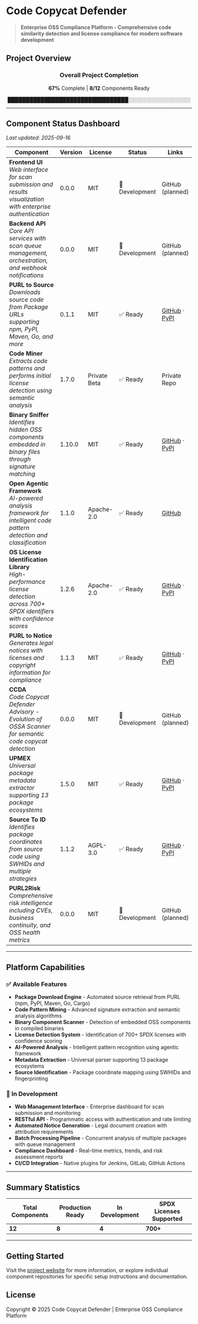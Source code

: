 # Code Copycat Defender

> **Enterprise OSS Compliance Platform - Comprehensive code similarity detection and license compliance for modern software development**

## Project Overview

<div align="center">

### Overall Project Completion

**67%** Complete | **8/12** Components Ready

█████████████████████████████████░░░░░░░░░░░░░░░░░

</div>

---

## Component Status Dashboard

*Last updated: 2025-09-16*

| Component | Version | License | Status | Links |
|-----------|---------|---------|--------|-------|
| **Frontend UI**<br/>*Web interface for scan submission and results visualization with enterprise authentication* | 0.0.0 | MIT | 🚧 Development | GitHub (planned) |
| **Backend API**<br/>*Core API services with scan queue management, orchestration, and webhook notifications* | 0.0.0 | MIT | 🚧 Development | GitHub (planned) |
| **PURL to Source**<br/>*Downloads source code from Package URLs supporting npm, PyPI, Maven, Go, and more* | 0.1.1 | MIT | ✅ Ready | [GitHub](https://github.com/oscarvalenzuelab/semantic-copycat-purl2src) · [PyPI](https://pypi.org/project/semantic-copycat-purl2src/) |
| **Code Miner**<br/>*Extracts code patterns and performs initial license detection using semantic analysis* | 1.7.0 | Private Beta | ✅ Ready | Private Repo |
| **Binary Sniffer**<br/>*Identifies hidden OSS components embedded in binary files through signature matching* | 1.10.0 | MIT | ✅ Ready | [GitHub](https://github.com/oscarvalenzuelab/semantic-copycat-binarysniffer) · [PyPI](https://pypi.org/project/semantic-copycat-binarysniffer/) |
| **Open Agentic Framework**<br/>*AI-powered analysis framework for intelligent code pattern detection and classification* | 1.1.0 | Apache-2.0 | ✅ Ready | [GitHub](https://github.com/oscarvalenzuelab/open_agentic_framework) |
| **OS License Identification Library**<br/>*High-performance license detection across 700+ SPDX identifiers with confidence scores* | 1.2.6 | Apache-2.0 | ✅ Ready | [GitHub](https://github.com/oscarvalenzuelab/semantic-copycat-oslili) · [PyPI](https://pypi.org/project/semantic-copycat-oslili/) |
| **PURL to Notice**<br/>*Generates legal notices with licenses and copyright information for compliance* | 1.1.3 | MIT | ✅ Ready | [GitHub](https://github.com/oscarvalenzuelab/semantic-copycat-purl2notices) · [PyPI](https://pypi.org/project/semantic-copycat-purl2notices/) |
| **CCDA**<br/>*Code Copycat Defender Advisory - Evolution of OSSA Scanner for semantic code copycat detection* | 0.0.0 | MIT | 🚧 Development | GitHub (planned) |
| **UPMEX**<br/>*Universal package metadata extractor supporting 13 package ecosystems* | 1.5.0 | MIT | ✅ Ready | [GitHub](https://github.com/oscarvalenzuelab/semantic-copycat-upmex) · [PyPI](https://pypi.org/project/semantic-copycat-upmex/) |
| **Source To ID**<br/>*Identifies package coordinates from source code using SWHIDs and multiple strategies* | 1.1.2 | AGPL-3.0 | ✅ Ready | [GitHub](https://github.com/oscarvalenzuelab/semantic-copycat-src2id) · [PyPI](https://pypi.org/project/semantic-copycat-src2id/) |
| **PURL2Risk**<br/>*Comprehensive risk intelligence including CVEs, business continuity, and OSS health metrics* | 0.0.0 | MIT | 🚧 Development | GitHub (planned) |

---

## Platform Capabilities

### ✅ Available Features

- **Package Download Engine** - Automated source retrieval from PURL (npm, PyPI, Maven, Go, Cargo)
- **Code Pattern Mining** - Advanced signature extraction and semantic analysis algorithms
- **Binary Component Scanner** - Detection of embedded OSS components in compiled binaries
- **License Detection System** - Identification of 700+ SPDX licenses with confidence scoring
- **AI-Powered Analysis** - Intelligent pattern recognition using agentic framework
- **Metadata Extraction** - Universal parser supporting 13 package ecosystems
- **Source Identification** - Package coordinate mapping using SWHIDs and fingerprinting

### 🚧 In Development

- **Web Management Interface** - Enterprise dashboard for scan submission and monitoring
- **RESTful API** - Programmatic access with authentication and rate limiting
- **Automated Notice Generation** - Legal document creation with attribution requirements
- **Batch Processing Pipeline** - Concurrent analysis of multiple packages with queue management
- **Compliance Dashboard** - Real-time metrics, trends, and risk assessment reports
- **CI/CD Integration** - Native plugins for Jenkins, GitLab, GitHub Actions

---

## Summary Statistics

<div align="center">

| Total Components | Production Ready | In Development | SPDX Licenses Supported |
|-----------------|------------------|----------------|-------------------------|
| **12** | **8** | **4** | **700+** |

</div>

---

## Getting Started

Visit the [project website](https://copycatcodedefender.com) for more information, or explore individual component repositories for specific setup instructions and documentation.

## License

Copyright © 2025 Code Copycat Defender | Enterprise OSS Compliance Platform
